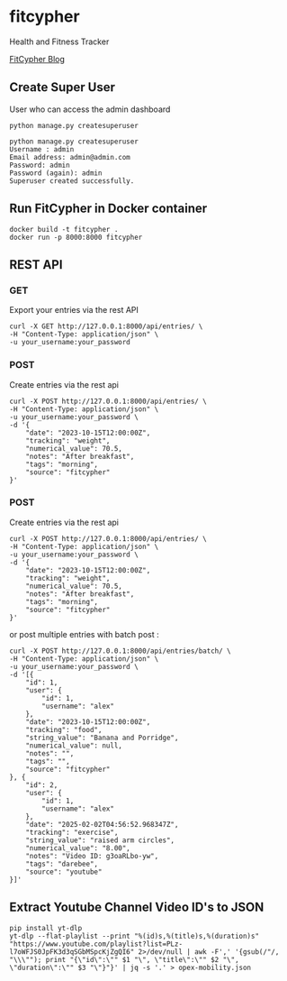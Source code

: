 # fitcypher
Health and Fitness Tracker

[FitCypher Blog](https://alexlaverty.github.io/categories/fitcypher/)

## Create Super User 

User who can access the admin dashboard

```
python manage.py createsuperuser

python manage.py createsuperuser
Username : admin
Email address: admin@admin.com
Password: admin
Password (again): admin
Superuser created successfully.
```

## Run FitCypher in Docker container

```
docker build -t fitcypher .
docker run -p 8000:8000 fitcypher
```

## REST API 

### GET

Export your entries via the rest API

```
curl -X GET http://127.0.0.1:8000/api/entries/ \
-H "Content-Type: application/json" \
-u your_username:your_password
```
### POST

Create entries via the rest api
```
curl -X POST http://127.0.0.1:8000/api/entries/ \
-H "Content-Type: application/json" \
-u your_username:your_password \
-d '{
    "date": "2023-10-15T12:00:00Z",
    "tracking": "weight",
    "numerical_value": 70.5,
    "notes": "After breakfast",
    "tags": "morning",
    "source": "fitcypher"
}'
```

### POST

Create entries via the rest api
```
curl -X POST http://127.0.0.1:8000/api/entries/ \
-H "Content-Type: application/json" \
-u your_username:your_password \
-d '{
    "date": "2023-10-15T12:00:00Z",
    "tracking": "weight",
    "numerical_value": 70.5,
    "notes": "After breakfast",
    "tags": "morning",
    "source": "fitcypher"
}'
```

or post multiple entries with batch post :

```
curl -X POST http://127.0.0.1:8000/api/entries/batch/ \
-H "Content-Type: application/json" \
-u your_username:your_password \
-d '[{
    "id": 1,
    "user": {
        "id": 1,
        "username": "alex"
    },
    "date": "2023-10-15T12:00:00Z",
    "tracking": "food",
    "string_value": "Banana and Porridge",
    "numerical_value": null,
    "notes": "",
    "tags": "",
    "source": "fitcypher"
}, {
    "id": 2,
    "user": {
        "id": 1,
        "username": "alex"
    },
    "date": "2025-02-02T04:56:52.968347Z",
    "tracking": "exercise",
    "string_value": "raised arm circles",
    "numerical_value": "8.00",
    "notes": "Video ID: g3oaRLbo-yw",
    "tags": "darebee",
    "source": "youtube"
}]'
```

## Extract Youtube Channel Video ID's to JSON 

```
pip install yt-dlp
yt-dlp --flat-playlist --print "%(id)s,%(title)s,%(duration)s" "https://www.youtube.com/playlist?list=PLz-l7oWFJS0JpFK3d3qSGbMSpcKjZgQI6" 2>/dev/null | awk -F',' '{gsub(/"/, "\\\""); print "{\"id\":\"" $1 "\", \"title\":\"" $2 "\", \"duration\":\"" $3 "\"}"}' | jq -s '.' > opex-mobility.json
```